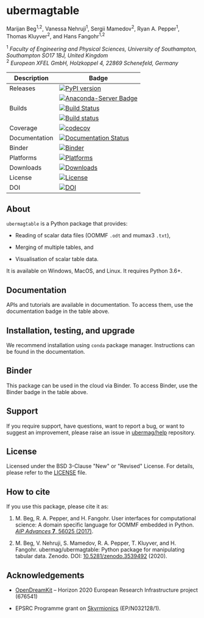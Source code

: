 # ubermagtable
Marijan Beg<sup>1,2</sup>, Vanessa Nehruji<sup>1</sup>, Sergii Mamedov<sup>2</sup>, Ryan A. Pepper<sup>1</sup>, Thomas Kluyver<sup>2</sup>, and Hans Fangohr<sup>1,2</sup>

<sup>1</sup> *Faculty of Engineering and Physical Sciences, University of Southampton, Southampton SO17 1BJ, United Kingdom*  
<sup>2</sup> *European XFEL GmbH, Holzkoppel 4, 22869 Schenefeld, Germany*  

| Description | Badge |
| --- | --- |
| Releases | [![PyPI version](https://badge.fury.io/py/ubermagtable.svg)](https://badge.fury.io/py/ubermagtable) |
|          | [![Anaconda-Server Badge](https://anaconda.org/conda-forge/ubermagtable/badges/version.svg)](https://anaconda.org/conda-forge/ubermagtable) |
| Builds | [![Build Status](https://travis-ci.org/ubermag/ubermagtable.svg?branch=master)](https://travis-ci.org/ubermag/ubermagtable) |
|        | [![Build status](https://ci.appveyor.com/api/projects/status/kxo94xq58pdswunf?svg=true)](https://ci.appveyor.com/project/marijanbeg/ubermagtable) |
| Coverage | [![codecov](https://codecov.io/gh/ubermag/ubermagtable/branch/master/graph/badge.svg)](https://codecov.io/gh/ubermag/ubermagtable) |
| Documentation | [![Documentation Status](https://readthedocs.org/projects/ubermagtable/badge/?version=latest)](https://ubermagtable.readthedocs.io/en/latest/?badge=latest) |
| Binder | [![Binder](https://mybinder.org/badge_logo.svg)](https://mybinder.org/v2/gh/ubermag/ubermagtable/master?urlpath=lab/tree/docs/ipynb/index.ipynb) |
| Platforms | [![Platforms](https://anaconda.org/conda-forge/ubermagtable/badges/platforms.svg)](https://anaconda.org/conda-forge/ubermagtable) |
| Downloads | [![Downloads](https://anaconda.org/conda-forge/ubermagtable/badges/downloads.svg)](https://anaconda.org/conda-forge/ubermagtable) |
| License | [![License](https://img.shields.io/badge/License-BSD%203--Clause-blue.svg)](https://opensource.org/licenses/BSD-3-Clause) |
| DOI | [![DOI](https://zenodo.org/badge/DOI/10.5281/zenodo.3539492.svg)](https://doi.org/10.5281/zenodo.3539492) |

## About

`ubermagtable` is a Python package that provides:

- Reading of scalar data files (OOMMF `.odt` and mumax3 `.txt`),

- Merging of multiple tables, and

- Visualisation of scalar table data.

It is available on Windows, MacOS, and Linux. It requires Python 3.6+.

## Documentation

APIs and tutorials are available in documentation. To access them, use the documentation badge in the table above.

## Installation, testing, and upgrade

We recommend installation using `conda` package manager. Instructions can be found in the documentation.

## Binder

This package can be used in the cloud via Binder. To access Binder, use the Binder badge in the table above.

## Support

If you require support, have questions, want to report a bug, or want to suggest an improvement, please raise an issue in [ubermag/help](https://github.com/ubermag/help) repository.

## License

Licensed under the BSD 3-Clause "New" or "Revised" License. For details, please refer to the [LICENSE](LICENSE) file.

## How to cite

If you use this package, please cite it as:

1. M. Beg, R. A. Pepper, and H. Fangohr. User interfaces for computational science: A domain specific language for OOMMF embedded in Python. [*AIP Advances* **7**, 56025 (2017)](http://aip.scitation.org/doi/10.1063/1.4977225).

2. M. Beg, V. Nehruji, S. Mamedov, R. A. Pepper, T. Kluyver, and H. Fangohr. ubermag/ubermagtable: Python package for manipulating tabular data. Zenodo. DOI: [10.5281/zenodo.3539492](http://doi.org/10.5281/zenodo.3539492) (2020).

## Acknowledgements

- [OpenDreamKit](http://opendreamkit.org/) – Horizon 2020 European Research Infrastructure project (676541)

- EPSRC Programme grant on [Skyrmionics](http://www.skyrmions.ac.uk) (EP/N032128/1).
